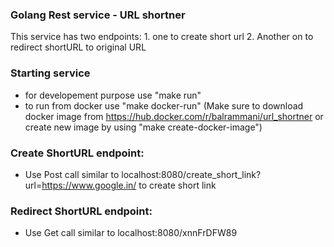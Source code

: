### Golang Rest service - URL shortner
This service has two endpoints:
    1. one to create short url
    2. Another on to redirect shortURL to original URL
    
### Starting service
* for developement purpose use "make run"
* to run from docker use "make docker-run" (Make sure to download docker image from https://hub.docker.com/r/balrammani/url_shortner or create new image by using "make create-docker-image")

### Create ShortURL endpoint:

* Use Post call similar to localhost:8080/create_short_link?url=https://www.google.in/ to create short link

### Redirect ShortURL endpoint:
* Use Get call similar to localhost:8080/xnnFrDFW89
